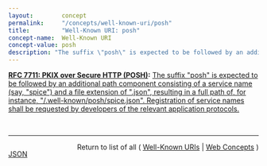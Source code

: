 ```yaml
---
layout:        concept
permalink:     "/concepts/well-known-uri/posh"
title:         "Well-Known URI: posh"
concept-name:  Well-Known URI
concept-value: posh
description: "The suffix \"posh\" is expected to be followed by an additional path component consisting of a service name (say, \"spice\") and a file extension of \".json\", resulting in a full path of, for instance, \"/.well-known/posh/spice.json\". Registration of service names shall be requested by developers of the relevant application protocols."
---
```


**[RFC 7711: PKIX over Secure HTTP (POSH)](/specs/IETF/RFC/7711 "Experience has shown that it is difficult to deploy proper PKIX certificates for Transport Layer Security (TLS) in multi-tenanted environments. As a result, domains hosted in such environments often deploy applications using certificates that identify the hosting service, not the hosted domain. Such deployments force end users and peer services to accept a certificate with an improper identifier, resulting in degraded security. This document defines methods that make it easier to deploy certificates for proper server identity checking in non-HTTP application protocols. Although these methods were developed for use in the Extensible Messaging and Presence Protocol (XMPP) as a Domain Name Association (DNA) prooftype, they might also be usable in other non-HTTP application protocols."):** [The suffix "posh" is expected to be followed by an additional path component consisting of a service name (say, "spice") and a file extension of ".json", resulting in a full path of, for instance, "/.well-known/posh/spice.json". Registration of service names shall be requested by developers of the relevant application protocols.](http://tools.ietf.org/html/rfc7711#section-9.1 "Read documentation for Well-Known URI &#34;posh&#34;")

<br/>
<hr/>

<p style="float : left"><a href="./posh.json" title="JSON representing this particular Web Concept value">JSON</a></p>
<p style="text-align: right">Return to list of all ( <a href="../well-known-uris">Well-Known URIs</a> | <a href="../">Web Concepts</a> )</p>
